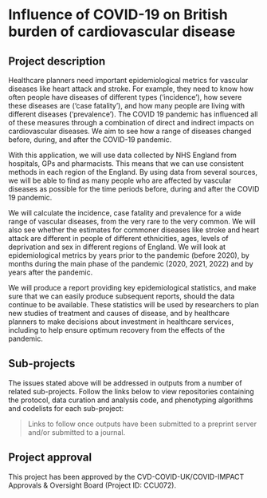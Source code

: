 # Influence of COVID-19 on British burden of cardiovascular disease

## Project description

Healthcare planners need important epidemiological metrics for vascular diseases like heart attack and stroke. For example, they need to know how often people have diseases of different types (‘incidence’), how severe these diseases are (‘case fatality’), and how many people are living with different diseases (‘prevalence’). The COVID 19 pandemic has influenced all of these measures through a combination of direct and indirect impacts on cardiovascular diseases. We aim to see how a range of diseases changed before, during, and after the COVID-19 pandemic.

With this application, we will use data collected by NHS England from hospitals, GPs and pharmacists. This means that we can use consistent methods in each region of the England. By using data from several sources, we will be able to find as many people who are affected by vascular diseases as possible for the time periods before, during and after the COVID 19 pandemic.

We will calculate the incidence, case fatality and prevalence for a wide range of vascular diseases, from the very rare to the very common. We will also see whether the estimates for commoner diseases like stroke and heart attack are different in people of different ethnicities, ages, levels of deprivation and sex in different regions of England. We will look at epidemiological metrics by years prior to the pandemic (before 2020), by months during the main phase of the pandemic (2020, 2021, 2022) and by years after the pandemic.

We will produce a report providing key epidemiological statistics, and make sure that we can easily produce subsequent reports, should the data continue to be available. These statistics will be used by researchers to plan new studies of treatment and causes of disease, and by healthcare planners to make decisions about investment in healthcare services, including to help ensure optimum recovery from the effects of the pandemic.

## Sub-projects

The issues stated above will be addressed in outputs from a number of related sub-projects.  Follow the links below to view repositories containing the protocol, data curation and analysis code, and phenotyping algorithms and codelists for each sub-project:

> Links to follow once outputs have been submitted to a preprint server and/or submitted to a journal.

## Project approval

This project has been approved by the CVD-COVID-UK/COVID-IMPACT Approvals & Oversight Board (Project ID: CCU072).
